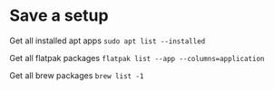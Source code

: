 # Save a setup


Get all installed apt apps `sudo apt list --installed`

Get all flatpak packages `flatpak list --app --columns=application`

Get all brew packages `brew list -1`